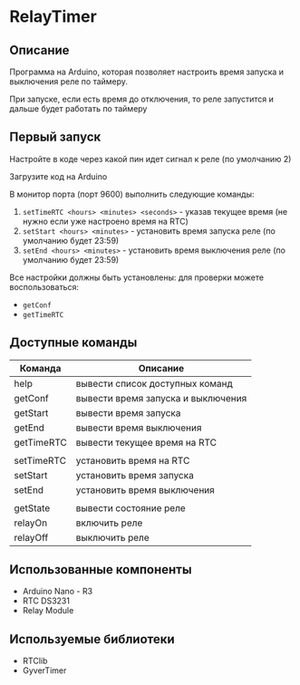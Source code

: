 # RelayTimer

## Описание
Программа на Arduino, которая позволяет настроить время запуска и выключения реле по таймеру.

При запуске, если есть время до отключения, то реле запустится и дальше будет работать по таймеру

## Первый запуск
Настройте в коде через какой пин идет сигнал к реле (по умолчанию 2)

Загрузите код на Arduino

В монитор порта (порт 9600) выполнить следующие команды:
1. `setTimeRTC <hours> <minutes> <seconds>` - указав текущее время (не нужно если уже настроено время на RTC)
2. `setStart <hours> <minutes>` - установить время запуска реле (по умолчанию будет 23:59)
3. `setEnd <hours> <minutes>` - установить время выключения реле (по умолчанию будет 23:59)

Все настройки должны быть установлены: для проверки можете воспользоваться:
- `getConf`
- `getTimeRTC`

## Доступные команды

|Команда|Описание|
|---|---|
|help|вывести список доступных команд|
|getConf| вывести время запуска и выключения|
|getStart| вывести время запуска|
|getEnd| вывести время выключения|
|getTimeRTC| вывести текущее время на RTC|
|||
|setTimeRTC <hours> <minutes> <seconds>| установить время на RTC|
|setStart <hours> <minutes>| установить время запуска|
|setEnd <hours> <minutes>| установить время выключения|
|||
|getState| вывести состояние реле|
|relayOn| включить реле|
|relayOff| выключить реле|

## Использованные компоненты
- Arduino Nano - R3
- RTC DS3231
- Relay Module

## Используемые библиотеки
- RTClib
- GyverTimer
